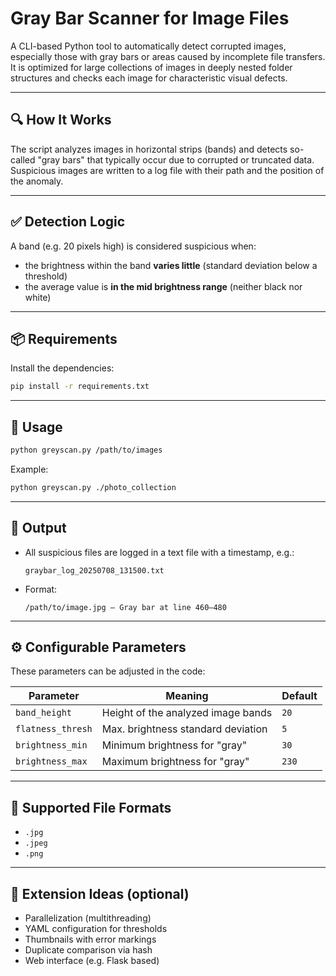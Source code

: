 # Gray Bar Scanner for Image Files

A CLI-based Python tool to automatically detect corrupted images, especially those with gray bars or areas caused by incomplete file transfers. It is optimized for large collections of images in deeply nested folder structures and checks each image for characteristic visual defects.

---

## 🔍 How It Works

The script analyzes images in horizontal strips (bands) and detects so-called "gray bars" that typically occur due to corrupted or truncated data. Suspicious images are written to a log file with their path and the position of the anomaly.

---

## ✅ Detection Logic

A band (e.g. 20 pixels high) is considered suspicious when:
- the brightness within the band **varies little** (standard deviation below a threshold)
- the average value is **in the mid brightness range** (neither black nor white)

---

## 📦 Requirements

Install the dependencies:

```bash
pip install -r requirements.txt
```

---

## 🚀 Usage

```bash
python greyscan.py /path/to/images
```

Example:

```bash
python greyscan.py ./photo_collection
```

---

## 📝 Output

- All suspicious files are logged in a text file with a timestamp, e.g.:

  ```
  graybar_log_20250708_131500.txt
  ```

- Format:

  ```
  /path/to/image.jpg — Gray bar at line 460–480
  ```

---

## ⚙️ Configurable Parameters

These parameters can be adjusted in the code:

| Parameter         | Meaning                                   | Default |
|------------------|-------------------------------------------|---------|
| `band_height`     | Height of the analyzed image bands        | `20`    |
| `flatness_thresh`| Max. brightness standard deviation        | `5`     |
| `brightness_min` | Minimum brightness for "gray"             | `30`    |
| `brightness_max` | Maximum brightness for "gray"             | `230`   |

---

## 📂 Supported File Formats

- `.jpg`
- `.jpeg`
- `.png`

---

## 🔧 Extension Ideas (optional)

- Parallelization (multithreading)
- YAML configuration for thresholds
- Thumbnails with error markings
- Duplicate comparison via hash
- Web interface (e.g. Flask based)
